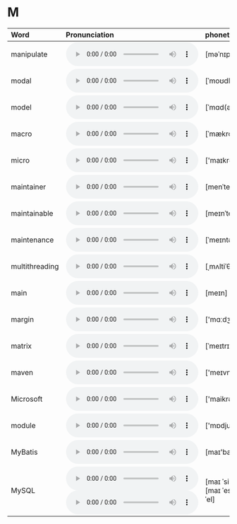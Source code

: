 
# M

| Word  | Pronunciation | phonetic |
| :-- | :-- | :-- |
| manipulate | <audio src="/public/audio/manipulate.mp3" controls="controls" controlslist="nodownload"></audio> | [məˈnɪpjuleɪt] |
| modal | <audio src="/public/audio/modal.mp3" controls="controls" controlslist="nodownload"></audio> | [ˈmoʊdl] |
| model | <audio src="/public/audio/model.mp3" controls="controls" controlslist="nodownload"></audio> | [ˈmɑd(ə)l] |
| macro | <audio src="/public/audio/macro.mp3" controls="controls" controlslist="nodownload"></audio> | [ˈmækroʊ] |
| micro | <audio src="/public/audio/micro.mp3" controls="controls" controlslist="nodownload"></audio> | ['maɪkrəʊ] |
| maintainer | <audio src="/public/audio/maintainer.mp3" controls="controls" controlslist="nodownload"></audio> | [menˈteɪnər] |
| maintainable | <audio src="/public/audio/maintainable.mp3" controls="controls" controlslist="nodownload"></audio> | [meɪnˈteɪnəbl] |
| maintenance | <audio src="/public/audio/maintenance.mp3" controls="controls" controlslist="nodownload"></audio> | [ˈmeɪntənəns] |
| multithreading | <audio src="/public/audio/multithreading.mp3" controls="controls" controlslist="nodownload"></audio> | [ˌmʌltiˈθredɪŋ] |
| main | <audio src="/public/audio/main.mp3" controls="controls" controlslist="nodownload"></audio> | [meɪn] |
| margin | <audio src="/public/audio/margin.mp3" controls="controls" controlslist="nodownload"></audio> | ['mɑːdʒɪn] |
| matrix | <audio src="/public/audio/matrix.mp3" controls="controls" controlslist="nodownload"></audio> | [ˈmeɪtrɪks] |
| maven | <audio src="/public/audio/maven.mp3" controls="controls" controlslist="nodownload"></audio> | ['meɪvn] |
| Microsoft | <audio src="/public/audio/Microsoft.mp3" controls="controls" controlslist="nodownload"></audio> | ['maikrəusɒft] |
| module | <audio src="/public/audio/module.mp3" controls="controls" controlslist="nodownload"></audio> | ['mɒdjuːl] |
| MyBatis | <audio src="/public/audio/MyBatis.mp3" controls="controls" controlslist="nodownload"></audio> | [maɪ'baɪtɪs] |
| MySQL | <audio src="/public/audio/MySQL-0.mp3" controls="controls" controlslist="nodownload"></audio><br/><audio src="/audio/MySQL-1.mp3" controls="controls" controlslist="nodownload"></audio> | [maɪ ˈsiːkwəl]<br/>[maɪ ˈes ˈkjuː ˈel] |
